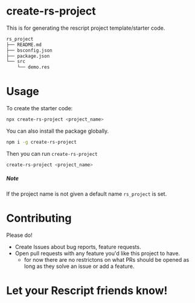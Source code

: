 # create-rs-project

This is for generating the rescript project template/starter code.

```bash
rs_project
├── README.md
├── bsconfig.json
├── package.json
└── src
    └── demo.res
```

# Usage

To create the starter code:

```bash
npx create-rs-project <project_name>
```

You can also install the package globally.

```bash
npm i -g create-rs-project
```

Then you can run `create-rs-project`

```bash
create-rs-project <project_name>
```

##### Note

If the project name is not given a default name `rs_project` is set.

# Contributing

Please do!

- Create Issues about bug reports, feature requests.
- Open pull requests with any feature you'd like this project to have.
  - for now there are no restrictons on what PRs should be opened as long as they solve an issue or add a feature.

# Let your Rescript friends know!
